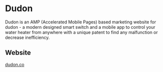 # Dudon

Dudon is an AMP (Accelerated Mobile Pages) based marketing website for dudon - a modern designed smart switch and a mobile app to control your water heater from anywhere with a unique patent to find any malfunction or decrease inefficiency.

## Website
<a href="www.dudon.co" target="_blank">dudon.co</a>
